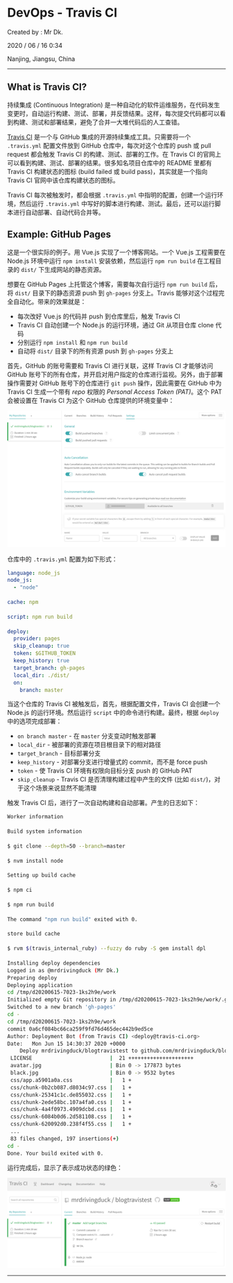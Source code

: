 # DevOps - Travis CI

Created by : Mr Dk.

2020 / 06 / 16 0:34

Nanjing, Jiangsu, China

---

## What is Travis CI?

持续集成 (Continuous Integration) 是一种自动化的软件运维服务，在代码发生变更时，自动运行构建、测试、部署，并反馈结果。这样，每次提交代码都可以看到构建、测试和部署结果，避免了合并一大堆代码后的人工查错。

[Travis CI](https://www.travis-ci.org/) 是一个与 GitHub 集成的开源持续集成工具。只需要将一个 `.travis.yml` 配置文件放到 GitHub 仓库中，每次对这个仓库的 push 或 pull request 都会触发 Travis CI 的构建、测试、部署的工作。在 Travis CI 的官网上可以看到构建、测试、部署的结果。很多知名项目仓库中的 README 里都有 Travis CI 构建状态的图标 (build failed 或 build pass)，其实就是一个指向 Travis CI 官网中该仓库构建状态的图标。

Travis CI 每次被触发时，都会根据 `.travis.yml` 中指明的配置，创建一个运行环境，然后运行 `.travis.yml` 中写好的脚本进行构建、测试。最后，还可以运行脚本进行自动部署、自动代码合并等。

## Example: GitHub Pages

这是一个很实际的例子。用 Vue.js 实现了一个博客网站。一个 Vue.js 工程需要在 Node.js 环境中运行 `npm install` 安装依赖，然后运行 `npm run build` 在工程目录的 `dist/` 下生成网站的静态资源。

想要在 GitHub Pages 上托管这个博客，需要每次自行运行 `npm run build` 后，将 `dist/` 目录下的静态资源 push 到 `gh-pages` 分支上。Travis 能够对这个过程完全自动化。带来的效果就是：

* 每次改好 Vue.js 的代码并 push 到仓库里后，触发 Travis CI
* Travis CI 自动创建一个 Node.js 的运行环境，通过 Git 从项目仓库 clone 代码
* 分别运行 `npm install` 和 `npm run build`
* 自动将 `dist/` 目录下的所有资源 push 到 `gh-pages` 分支上

首先，GitHub 的账号需要和 Travis CI 进行关联，这样 Travis CI 才能够访问 GitHub 账号下的所有仓库，并开启对用户指定的仓库进行监视。另外，由于部署操作需要对 GitHub 账号下的仓库进行 `git push` 操作，因此需要在 GitHub 中为 Travis CI 生成一个带有 *repo* 权限的 *Personal Access Token (PAT)*。这个 PAT 会被设置在 Travis CI 为这个 GitHub 仓库提供的环境变量中：

![travis-settings](../img/travis-settings.png)

仓库中的 `.travis.yml` 配置为如下形式：

```yaml
language: node_js
node_js:
  - "node"

cache: npm

script: npm run build

deploy:
  provider: pages
  skip_cleanup: true
  token: $GITHUB_TOKEN
  keep_history: true
  target_branch: gh-pages
  local_dir: ./dist/
  on:
    branch: master
```

当这个仓库的 Travis CI 被触发后，首先，根据配置文件，Travis CI 会创建一个 Node.js 的运行环境。然后运行 `script` 中的命令进行构建。最终，根据 `deploy` 中的选项完成部署：

* `on branch master` - 在 `master` 分支变动时触发部署
* `local_dir` - 被部署的资源在项目根目录下的相对路径
* `target_branch` - 目标部署分支
* `keep_history` - 对部署分支进行增量式的 commit，而不是 force push
* `token` - 使 Travis CI 环境有权限向目标分支 push 的 GitHub PAT
* `skip_cleanup` - Travis CI 是否清理构建过程中产生的文件 (比如 `dist/`)，对于这个场景来说显然不能清理

触发 Travis CI 后，进行了一次自动构建和自动部署。产生的日志如下：

```bash
Worker information

Build system information

$ git clone --depth=50 --branch=master 

$ nvm install node

Setting up build cache

$ npm ci

$ npm run build

The command "npm run build" exited with 0.

store build cache

$ rvm $(travis_internal_ruby) --fuzzy do ruby -S gem install dpl

Installing deploy dependencies
Logged in as @mrdrivingduck (Mr Dk.)
Preparing deploy
Deploying application
cd /tmp/d20200615-7023-1ks2h9e/work
Initialized empty Git repository in /tmp/d20200615-7023-1ks2h9e/work/.git/
Switched to a new branch 'gh-pages'
cd -
cd /tmp/d20200615-7023-1ks2h9e/work
commit 0a6cf084bc66ca259f9fd76d465dec442b9ed5ce
Author: Deployment Bot (from Travis CI) <deploy@travis-ci.org>
Date:   Mon Jun 15 14:30:37 2020 +0000
    Deploy mrdrivingduck/blogtravistest to github.com/mrdrivingduck/blogtravistest.git:gh-pages
 LICENSE                         |  21 +++++++++++++++++++++
 avatar.jpg                      | Bin 0 -> 177873 bytes
 black.jpg                       | Bin 0 -> 9532 bytes
 css/app.a5901a0a.css            |   1 +
 css/chunk-0b2cb087.d8034c97.css |   1 +
 css/chunk-25341c1c.de855032.css |   1 +
 css/chunk-2ede58bc.107a4fa0.css |   1 +
 css/chunk-4a4f0973.4909dcbd.css |   1 +
 css/chunk-6084b0d6.2d581108.css |   1 +
 css/chunk-620092d0.238f4f55.css |   1 +
 ...
 83 files changed, 197 insertions(+)
cd -
Done. Your build exited with 0.
```

运行完成后，显示了表示成功状态的绿色：

![travis-example](../img/travis-example.png)

---

